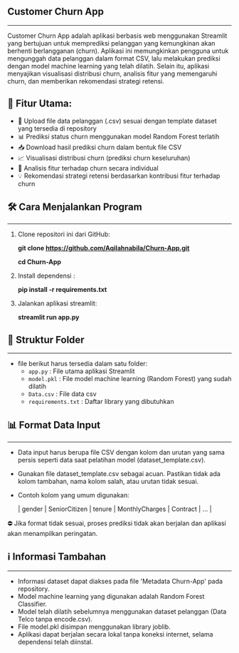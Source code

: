 ## Customer Churn App
----------------
Customer Churn App adalah aplikasi berbasis web menggunakan Streamlit yang bertujuan untuk memprediksi pelanggan yang kemungkinan akan berhenti berlangganan (churn). Aplikasi ini memungkinkan pengguna untuk mengunggah data pelanggan dalam format CSV, lalu melakukan prediksi dengan model machine learning yang telah dilatih. Selain itu, aplikasi menyajikan visualisasi distribusi churn, analisis fitur yang memengaruhi churn, dan memberikan rekomendasi strategi retensi.

## 🚀 Fitur Utama:
- 📂 Upload file data pelanggan (.csv) sesuai dengan template dataset yang tersedia di repository
- 📊 Prediksi status churn menggunakan model Random Forest terlatih
- 📥 Download hasil prediksi churn dalam bentuk file CSV
- 📈 Visualisasi distribusi churn (prediksi churn keseluruhan)
- 🧩 Analisis fitur terhadap churn secara individual
- 💡 Rekomendasi strategi retensi berdasarkan kontribusi fitur terhadap churn

## 🛠️ Cara Menjalankan Program
------------------------
1. Clone repositori ini dari GitHub:

   **git clone https://github.com/Aqilahnabila/Churn-App.git**
   
   **cd Churn-App**
   
3. Install dependensi : 

    **pip install -r requirements.txt**
   
5. Jalankan aplikasi streamlit:

   **streamlit run app.py**

## 📁 Struktur Folder
---------------
- file berikut harus tersedia dalam satu folder:
    - `app.py`               : File utama aplikasi Streamlit
    - `model.pkl`            : File model machine learning (Random Forest) yang sudah dilatih
    - `Data.csv`             : File data csv
    - `requirements.txt`     : Daftar library yang dibutuhkan

## 📊 Format Data Input
---------------
- Data input harus berupa file CSV dengan kolom dan urutan yang sama persis seperti data saat pelatihan model (dataset_template.csv).
- Gunakan file dataset_template.csv sebagai acuan. Pastikan tidak ada kolom tambahan, nama kolom salah, atau urutan tidak sesuai.
- Contoh kolom yang umum digunakan:

  | gender | SeniorCitizen | tenure | MonthlyCharges | Contract | ... |

⛔ Jika format tidak sesuai, proses prediksi tidak akan berjalan dan aplikasi akan menampilkan peringatan.

## ℹ️ Informasi Tambahan
------------------
- Informasi dataset dapat diakses pada file 'Metadata Churn-App' pada repository.
- Model machine learning yang digunakan adalah Random Forest Classifier.
- Model telah dilatih sebelumnya menggunakan dataset pelanggan (Data Telco tanpa encode.csv).
- File model.pkl disimpan menggunakan library joblib.
- Aplikasi dapat berjalan secara lokal tanpa koneksi internet, selama dependensi telah diinstal.
